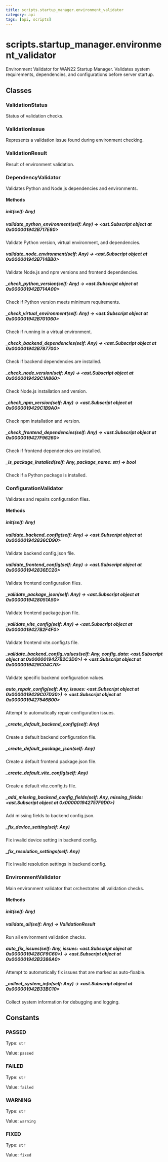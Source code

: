 ```yaml
---
title: scripts.startup_manager.environment_validator
category: api
tags: [api, scripts]
---
```


# scripts.startup_manager.environment_validator

Environment Validator for WAN22 Startup Manager.
Validates system requirements, dependencies, and configurations before server startup.

## Classes

### ValidationStatus

Status of validation checks.

### ValidationIssue

Represents a validation issue found during environment checking.

### ValidationResult

Result of environment validation.

### DependencyValidator

Validates Python and Node.js dependencies and environments.

#### Methods

##### __init__(self: Any)



##### validate_python_environment(self: Any) -> <ast.Subscript object at 0x000001942B717E80>

Validate Python version, virtual environment, and dependencies.

##### validate_node_environment(self: Any) -> <ast.Subscript object at 0x000001942B714BB0>

Validate Node.js and npm versions and frontend dependencies.

##### _check_python_version(self: Any) -> <ast.Subscript object at 0x000001942B714A00>

Check if Python version meets minimum requirements.

##### _check_virtual_environment(self: Any) -> <ast.Subscript object at 0x000001942B701060>

Check if running in a virtual environment.

##### _check_backend_dependencies(self: Any) -> <ast.Subscript object at 0x000001942B787700>

Check if backend dependencies are installed.

##### _check_node_version(self: Any) -> <ast.Subscript object at 0x0000019429C1A860>

Check Node.js installation and version.

##### _check_npm_version(self: Any) -> <ast.Subscript object at 0x0000019429C1B9A0>

Check npm installation and version.

##### _check_frontend_dependencies(self: Any) -> <ast.Subscript object at 0x0000019427F96260>

Check if frontend dependencies are installed.

##### _is_package_installed(self: Any, package_name: str) -> bool

Check if a Python package is installed.

### ConfigurationValidator

Validates and repairs configuration files.

#### Methods

##### __init__(self: Any)



##### validate_backend_config(self: Any) -> <ast.Subscript object at 0x000001942836CD90>

Validate backend config.json file.

##### validate_frontend_config(self: Any) -> <ast.Subscript object at 0x000001942836EC20>

Validate frontend configuration files.

##### _validate_package_json(self: Any) -> <ast.Subscript object at 0x0000019428051A50>

Validate frontend package.json file.

##### _validate_vite_config(self: Any) -> <ast.Subscript object at 0x0000019427B2F4F0>

Validate frontend vite.config.ts file.

##### _validate_backend_config_values(self: Any, config_data: <ast.Subscript object at 0x0000019427B2C3D0>) -> <ast.Subscript object at 0x0000019429C04C70>

Validate specific backend configuration values.

##### auto_repair_config(self: Any, issues: <ast.Subscript object at 0x0000019429C07D30>) -> <ast.Subscript object at 0x0000019427546B00>

Attempt to automatically repair configuration issues.

##### _create_default_backend_config(self: Any)

Create a default backend configuration file.

##### _create_default_package_json(self: Any)

Create a default frontend package.json file.

##### _create_default_vite_config(self: Any)

Create a default vite.config.ts file.

##### _add_missing_backend_config_fields(self: Any, missing_fields: <ast.Subscript object at 0x000001942757F9D0>)

Add missing fields to backend config.json.

##### _fix_device_setting(self: Any)

Fix invalid device setting in backend config.

##### _fix_resolution_settings(self: Any)

Fix invalid resolution settings in backend config.

### EnvironmentValidator

Main environment validator that orchestrates all validation checks.

#### Methods

##### __init__(self: Any)



##### validate_all(self: Any) -> ValidationResult

Run all environment validation checks.

##### auto_fix_issues(self: Any, issues: <ast.Subscript object at 0x0000019428CF9C60>) -> <ast.Subscript object at 0x000001942B3386A0>

Attempt to automatically fix issues that are marked as auto-fixable.

##### _collect_system_info(self: Any) -> <ast.Subscript object at 0x000001942B33BC10>

Collect system information for debugging and logging.

## Constants

### PASSED

Type: `str`

Value: `passed`

### FAILED

Type: `str`

Value: `failed`

### WARNING

Type: `str`

Value: `warning`

### FIXED

Type: `str`

Value: `fixed`

